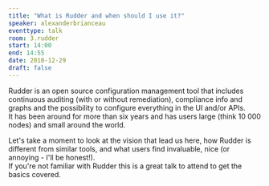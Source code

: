 ```yaml
---
title: "What is Rudder and when should I use it?"
speaker: alexanderbrianceau
eventtype: talk
room: 3.rudder
start: 14:00
end: 14:55
date: 2018-12-29
draft: false
---
```


Rudder is an open source configuration management tool that includes continuous auditing
(with or without remediation), compliance info and graphs and the possibility to configure everything in the UI and/or APIs.  
It has been around for more than six years and has users large (think 10 000 nodes) and small around the world.  

Let's take a moment to look at the vision that lead us here,
how Rudder is different from similar tools, and what users find invaluable, nice (or annoying - I'll be honest!).  
If you're not familiar with Rudder this is a great talk to attend to get the basics covered.  

